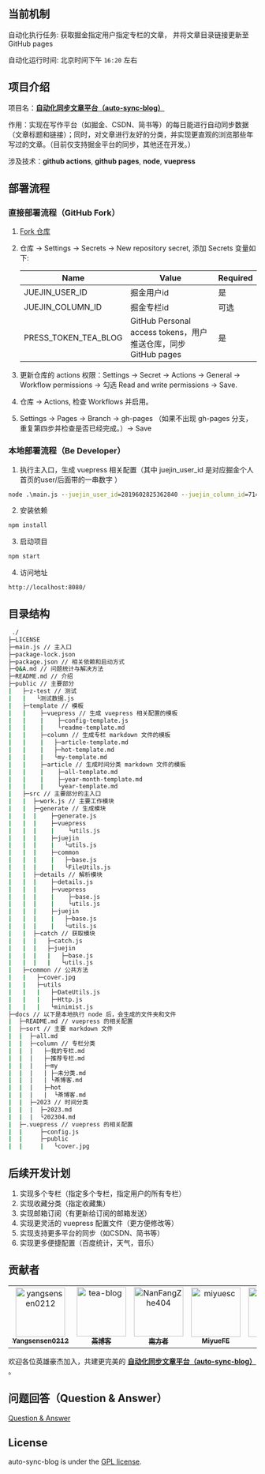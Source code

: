 ## 当前机制

自动化执行任务: 获取掘金指定用户指定专栏的文章， 并将文章目录链接更新至GitHub pages

自动化运行时间: 北京时间下午 `16:20` 左右

## 项目介绍

项目名：[**自动化同步文章平台（auto-sync-blog）**](https://juejin.cn/post/7210387904748503095)

作用：实现在写作平台（如掘金、CSDN、简书等）的每日能进行自动同步数据（文章标题和链接）；同时，对文章进行友好的分类，并实现更直观的浏览那些年写过的文章。（目前仅支持掘金平台的同步，其他还在开发。）

涉及技术：**github actions**, **github pages**, **node**, **vuepress**

## 部署流程

### 直接部署流程（GitHub Fork）

1. [Fork 仓库](https://github.com/TeaTools/auto-sync-blog/fork)
2. 仓库 -> Settings -> Secrets -> New repository secret, 添加 Secrets 变量如下:

    | Name                 | Value                                                         | Required |
    | -------------------- | ------------------------------------------------------------- | -------- |
    | JUEJIN_USER_ID       | 掘金用户id                                                    | 是       |
    | JUEJIN_COLUMN_ID     | 掘金专栏id                                                    | 可选     |
    | PRESS_TOKEN_TEA_BLOG | GitHub Personal access tokens，用户推送仓库，同步GitHub pages | 是       |

3. 更新仓库的 actions 权限：Settings -> Secret -> Actions -> General -> Workflow permissions -> 勾选 Read and write permissions -> Save.
4. 仓库 -> Actions, 检查 Workflows 并启用。
5. Settings -> Pages -> Branch -> gh-pages （如果不出现 gh-pages 分支，重复第四步并检查是否已经完成。）-> Save 

### 本地部署流程（Be Developer）

1. 执行主入口，生成 vuepress 相关配置（其中 juejin_user_id 是对应掘金个人首页的user/后面带的一串数字 ）
```cmd
node .\main.js --juejin_user_id=2819602825362840 --juejin_column_id=7140398633710518302
```
2. 安装依赖
```cmd
npm install
```
3. 启动项目
```cmd
npm start
```
4. 访问地址
```http
http://localhost:8080/
```

## 目录结构

```cmd
 ./
├─LICENSE
├─main.js // 主入口
├─package-lock.json
├─package.json // 相关依赖和启动方式
├─Q&A.md // 问题统计与解决方法
├─README.md // 介绍 
├─public // 主要部分
|   ├─z-test // 测试
|   |   └测试数据.js
|   ├─template // 模板
|   |    ├─vuepress // 生成 vuepress 相关配置的模板
|   |    |    ├─config-template.js
|   |    |    └readme-template.md
|   |    ├─column // 生成专栏 markdown 文件的模板
|   |    |   ├─article-template.md
|   |    |   ├─hot-template.md
|   |    |   └my-template.md
|   |    ├─article // 生成时间分类 markdown 文件的模板
|   |    |    ├─all-template.md
|   |    |    ├─year-month-template.md
|   |    |    └year-template.md
|   ├─src // 主要部分的主入口
|   |  ├─work.js // 主要工作模块
|   |  ├─generate // 生成模块
|   |  |    ├─generate.js
|   |  |    ├─vuepress
|   |  |    |    └utils.js
|   |  |    ├─juejin
|   |  |    |   └utils.js
|   |  |    ├─common
|   |  |    |   ├─base.js
|   |  |    |   └FileUtils.js
|   |  ├─details // 解析模块
|   |  |    ├─details.js
|   |  |    ├─vuepress
|   |  |    |    ├─base.js
|   |  |    |    └utils.js
|   |  |    ├─juejin
|   |  |    |   ├─base.js
|   |  |    |   └utils.js
|   |  ├─catch // 获取模块
|   |  |   ├─catch.js
|   |  |   ├─juejin
|   |  |   |   ├─base.js
|   |  |   |   └utils.js
|   ├─common // 公共方法
|   |   ├─cover.jpg
|   |   ├─utils
|   |   |   ├─DateUtils.js
|   |   |   ├─Http.js
|   |   |   └minimist.js
├─docs // 以下是本地执行 node 后，会生成的文件夹和文件
|  ├─README.md // vuepress 的相关配置
|  ├─sort // 主要 markdown 文件
|  |  ├─all.md
|  |  ├─column // 专栏分类
|  |  |   ├─我的专栏.md
|  |  |   ├─推荐专栏.md
|  |  |   ├─my
|  |  |   | ├─未分类.md
|  |  |   | └茶博客.md
|  |  |   ├─hot
|  |  |   |  └茶博客.md
|  |  ├─2023 // 时间分类
|  |  |  ├─2023.md
|  |  |  └202304.md
|  ├─.vuepress // vuepress 的相关配置
|  |     ├─config.js
|  |     ├─public
|  |     |   └cover.jpg
```

## 后续开发计划

1. 实现多个专栏（指定多个专栏，指定用户的所有专栏）
2. 实现收藏分类（指定收藏集）
3. 实现邮箱订阅（有更新给订阅的邮箱发送）
4. 实现更灵活的 vuepress 配置文件（更方便修改等）
5. 实现支持更多平台的同步（如CSDN、简书等）
6. 实现更多便捷配置（百度统计，天气，音乐）



## 贡献者

<!-- readme: collaborators,contributors -start -->
<table>
<tr>
    <td align="center">
        <a href="https://github.com/yangsensen0212">
            <img src="https://avatars.githubusercontent.com/u/83394750?v=4" width="100;" alt="yangsensen0212"/>
            <br />
            <sub><b>Yangsensen0212</b></sub>
        </a>
    </td>
    <td align="center">
        <a href="https://github.com/tea-blog">
            <img src="https://avatars.githubusercontent.com/u/68322136?v=4" width="100;" alt="tea-blog"/>
            <br />
            <sub><b>茶博客</b></sub>
        </a>
    </td>
    <td align="center">
        <a href="https://github.com/NanFangZhe404">
            <img src="https://avatars.githubusercontent.com/u/86654383?v=4" width="100;" alt="NanFangZhe404"/>
            <br />
            <sub><b>南方者</b></sub>
        </a>
    </td>
    <td align="center">
        <a href="https://github.com/miyuesc">
            <img src="https://avatars.githubusercontent.com/u/50617660?v=4" width="100;" alt="miyuesc"/>
            <br />
            <sub><b>MiyueFE</b></sub>
        </a>
    </td>
    <td align="center">
        <a href="https://github.com/captainfod">
            <img src="https://avatars.githubusercontent.com/u/41095458?v=4" width="100;" alt="captainfod"/>
            <br />
            <sub><b>@Captain</b></sub>
        </a>
    </td>
    <td align="center">
        <a href="https://github.com/Ylimhs">
            <img src="https://avatars.githubusercontent.com/u/42811965?v=4" width="100;" alt="Ylimhs"/>
            <br />
            <sub><b>Ylimhs</b></sub>
        </a>
    </td></tr>
</table>
<!-- readme: collaborators,contributors -end -->

欢迎各位英雄豪杰加入，共建更完美的 [**自动化同步文章平台（auto-sync-blog）**](https://juejin.cn/post/7210387904748503095) 。

## 问题回答（Question & Answer）
<a title="Q&A" href="Q&A.md">Question & Answer</a>

## License
auto-sync-blog is under the [GPL license](LICENSE).
